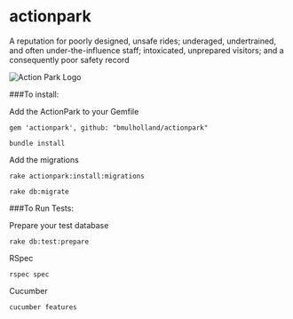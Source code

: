 actionpark
==========

A reputation for poorly designed, unsafe rides; underaged, undertrained, and often under-the-influence staff; intoxicated, unprepared visitors; and a consequently poor safety record

![Action Park Logo](http://upload.wikimedia.org/wikipedia/en/a/a1/Action_Park_logo.png "Action Park Logo")

###To install:

Add the ActionPark to your Gemfile

```
gem 'actionpark', github: "bmulholland/actionpark"
```

```
bundle install
```

Add the migrations

```
rake actionpark:install:migrations
```

```
rake db:migrate
```

###To Run Tests:

Prepare your test database

```
rake db:test:prepare
```

RSpec

```
rspec spec
```

Cucumber

```
cucumber features
```
